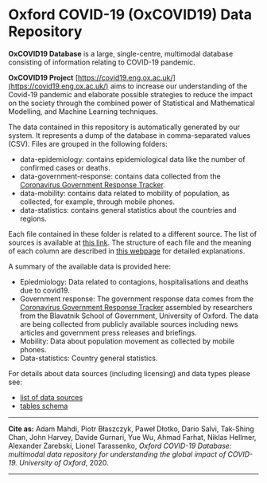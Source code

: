 # Oxford COVID-19 (OxCOVID19) Data Repository 

**OxCOVID19 Database** is a large, single-centre, multimodal database consisting of information relating to COVID-19 pandemic. 

**OxCOVID19 Project** [https://covid19.eng.ox.ac.uk/](https://covid19.eng.ox.ac.uk/)  aims to increase our understanding of the Covid-19 pandemic and elaborate possible strategies to reduce the impact on the society through the combined power of Statistical and Mathematical Modelling, and Machine Learning techniques.

The data contained in this repository is automatically generated by our system. It represents a dump of the database in comma-separated values (CSV).
Files are grouped in the following folders:

- data-epidemiology: contains epidemiological data like the number of confirmed cases or deaths.
- data-government-response: contains data collected from the [Coronavirus Government Response Tracker](https://www.bsg.ox.ac.uk/research/research-projects/coronavirus-government-response-tracker).
- data-mobility: contains data related to mobility of population, as collected, for example, through mobile phones.
- data-statistics: contains general statistics about the countries and regions.

Each file contained in these folder is related to a different source. The list of sources is available at [this link](https://covid19.eng.ox.ac.uk/data_sources.html). The structure of each file and the meaning of each column are described in [this webpage](https://covid19.eng.ox.ac.uk/data_schema.html) for detailed explanations.

A summary of the available data is provided here:

* Epiedmiology: Data related to contagions, hospitalisations and deaths due to covid19.
* Government response: The government response data comes from the [Coronavirus Government Response Tracker](https://www.bsg.ox.ac.uk/research/research-projects/coronavirus-government-response-tracker) assembled by researchers from the Blavatnik School of Government, University of Oxford. The data are being collected from publicly available sources including news articles and government press releases and briefings.
* Mobility: Data about population movement as collected by mobile phones.
* Data-statistics: Country general statistics.

For details about data sources (including licensing) and data types please see:

* [list of data sources](https://docs.google.com/spreadsheets/d/1GHN1b_uZq4swxyN6dhPqjmjLtYGhONZ_yWlJoleTCjY/edit?usp=sharing)
* [tables schema](https://docs.google.com/spreadsheets/d/1GYyxsod4DG9aEN28nm3L6XWgnlZMWrBXtEzT6nuZUtQ/edit?usp=sharing)

---

__Cite as:__ Adam Mahdi, Piotr Błaszczyk, Paweł Dłotko, Dario Salvi, Tak-Shing Chan, John Harvey, Davide Gurnari, Yue Wu, Ahmad Farhat, Niklas Hellmer, Alexander Zarebski, Lionel Tarassenko,
<em>Oxford COVID-19 Database: multimodal data repository for understanding the global impact of COVID-19. University of Oxford</em>, 2020.

---
